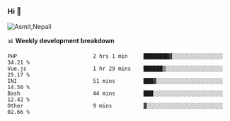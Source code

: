 ### Hi 👋

![Asmit,Nepali](https://media.giphy.com/media/L8K62iTDkzGX6/giphy.gif)
<!--
**asmit99nepali/asmit99nepali** is a ✨ _special_ ✨ repository because its `README.md` (this file) appears on your GitHub profile.

Here are some ideas to get you started:

- 🔭 I’m currently working on ...
- 🌱 I’m currently learning ...
- 👯 I’m looking to collaborate on ...
- 🤔 I’m looking for help with ...
- 💬 Ask me about ...
- 📫 How to reach me: ...
- 😄 Pronouns: ...
- ⚡ Fun fact: ...
-->


📊 **Weekly development breakdown**
<!--START_SECTION:waka-->

```text
PHP                        2 hrs 1 min     ████████▓░░░░░░░░░░░░░░░░   34.21 %
Vue.js                     1 hr 29 mins    ██████▒░░░░░░░░░░░░░░░░░░   25.17 %
INI                        51 mins         ███▓░░░░░░░░░░░░░░░░░░░░░   14.50 %
Bash                       44 mins         ███░░░░░░░░░░░░░░░░░░░░░░   12.42 %
Other                      9 mins          ▓░░░░░░░░░░░░░░░░░░░░░░░░   02.66 %
```

<!--END_SECTION:waka-->

